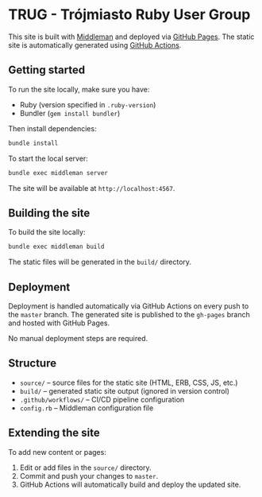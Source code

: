 # TRUG - Trójmiasto Ruby User Group

This site is built with [Middleman](https://middlemanapp.com/) and deployed via [GitHub Pages](https://pages.github.com/).
The static site is automatically generated using [GitHub Actions](https://docs.github.com/en/actions).

## Getting started

To run the site locally, make sure you have:

- Ruby (version specified in `.ruby-version`)
- Bundler (`gem install bundler`)

Then install dependencies:

```sh
bundle install
```

To start the local server:

```sh
bundle exec middleman server
```

The site will be available at `http://localhost:4567`.

## Building the site

To build the site locally:

```sh
bundle exec middleman build
```

The static files will be generated in the `build/` directory.

## Deployment

Deployment is handled automatically via GitHub Actions on every push to the `master` branch.
The generated site is published to the `gh-pages` branch and hosted with GitHub Pages.

No manual deployment steps are required.

## Structure

- `source/` – source files for the static site (HTML, ERB, CSS, JS, etc.)
- `build/` – generated static site output (ignored in version control)
- `.github/workflows/` – CI/CD pipeline configuration
- `config.rb` – Middleman configuration file

## Extending the site

To add new content or pages:

1. Edit or add files in the `source/` directory.
2. Commit and push your changes to `master`.
3. GitHub Actions will automatically build and deploy the updated site.
